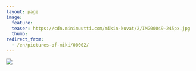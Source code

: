 ```yaml
---
layout: page
image:
  feature:
  teaser: https://cdn.minimuutti.com/mikin-kuvat/2/IMG00049-245px.jpg
  thumb:
redirect_from:
  - /en/pictures-of-miki/00002/
---
```


![](https://cdn.minimuutti.com/mikin-kuvat/2/IMG00049-800px.jpg)
